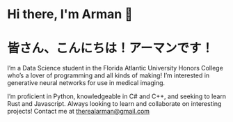 # Hi there, I'm Arman 👋
# 皆さん、こんにちは！アーマンです！

I’m a Data Science student in the Florida Atlantic University Honors College who’s a lover of programming and all kinds of making! I’m interested in generative neural networks for use in medical imaging.

I’m proficient in Python, knowledgeable in C# and C++, and seeking to learn Rust and Javascript. Always looking to learn and collaborate on interesting projects! Contact me at therealarman@gmail.com
